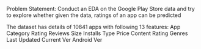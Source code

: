 Problem Statement:
Conduct an EDA on the Google Play Store data and try to explore whether given the data, ratings of an app can be predicted

The dataset has details of 10841 apps with following 13 features:
App	Category	Rating	Reviews	Size	Installs	Type	Price	Content Rating	Genres	Last Updated	Current Ver	Android Ver
